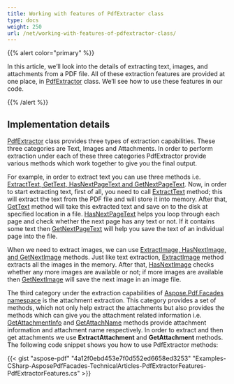 ```yaml
---
title: Working with features of PdfExtractor class
type: docs
weight: 250
url: /net/working-with-features-of-pdfextractor-class/
---
```


{{% alert color="primary" %}}

In this article, we’ll look into the details of extracting text, images, and attachments from a PDF file. All of these extraction features are provided at one place, in [PdfExtractor](http://www.aspose.com/api/net/pdf/aspose.pdf.facades/pdfextractor) class. We’ll see how to use these features in our code.

{{% /alert %}}
## **Implementation details**
[PdfExtractor](http://www.aspose.com/api/net/pdf/aspose.pdf.facades/pdfextractor) class provides three types of extraction capabilities. These three categories are Text, Images and Attachments. In order to perform extraction under each of these three categories PdfExtractor provide various methods which work together to give you the final output.

For example, in order to extract text you can use three methods i.e. [ExtractText, GetText, HasNextPageText and GetNextPageText](http://www.aspose.com/api/net/pdf/aspose.pdf.facades/pdfextractor/methods/index). Now, in order to start extracting text, first of all, you need to call [ExtractText](http://www.aspose.com/api/net/pdf/aspose.pdf.facades/pdfextractor/methods/extracttext/index) method; this will extract the text from the PDF file and will store it into memory. After that, [GetText](http://www.aspose.com/api/net/pdf/aspose.pdf.facades/pdfextractor/methods/gettext/index) method will take this extracted text and save on to the disk at specified location in a file. [HasNextPageText](http://www.aspose.com/api/net/pdf/aspose.pdf.facades/pdfextractor/methods/hasnextpagetext) helps you loop through each page and check whether the next page has any text or not. If it contains some text then [GetNextPageText](http://www.aspose.com/api/net/pdf/aspose.pdf.facades/pdfextractor/methods/getnextpagetext/index) will help you save the text of an individual page into the file.

When we need to extract images, we can use [ExtractImage, HasNextImage, and GetNextImage](http://www.aspose.com/api/net/pdf/aspose.pdf.facades/pdfextractor/methods/index) methods. Just like text extraction, [ExtractImage](http://www.aspose.com/api/net/pdf/aspose.pdf.facades/pdfextractor/methods/extractimage) method extracts all the images in the memory. After that, [HasNextImage](http://www.aspose.com/api/net/pdf/aspose.pdf.facades/pdfextractor/methods/hasnextimage) checks whether any more images are available or not; if more images are available then [GetNextImage](http://www.aspose.com/api/net/pdf/aspose.pdf.facades/pdfextractor/methods/getnextimage/index) will save the next image in an image file.

The third category under the extraction capabilities of [Aspose.Pdf.Facades namespace](https://apireference.aspose.com/pdf/net/aspose.pdf.facades) is the attachment extraction. This category provides a set of methods, which not only help extract the attachments but also provides the methods which can give you the attachment related information i.e. [GetAttachmentInfo](http://www.aspose.com/api/net/pdf/aspose.pdf.facades/pdfextractor/methods/getattachmentinfo) and [GetAttachName](http://www.aspose.com/api/net/pdf/aspose.pdf.facades/pdfextractor/methods/getattachnames) methods provide attachment information and attachment name respectively. In order to extract and then get attachments we use **ExtractAttachment** and **GetAttachment** methods. The following code snippet shows you how to use PdfExtractor methods:



{{< gist "aspose-pdf" "4a12f0ebd453e7f0d552ed6658ed3253" "Examples-CSharp-AsposePdfFacades-TechnicalArticles-PdfExtractorFeatures-PdfExtractorFeatures.cs" >}}
